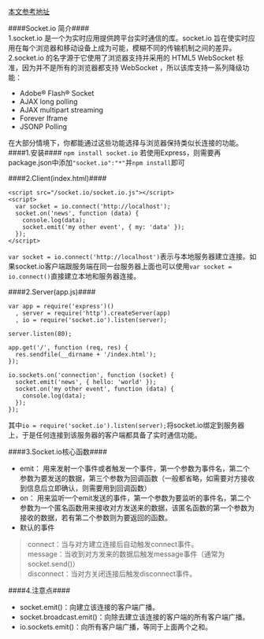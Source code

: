 [本文参考地址](https://github.com/nswbmw/N-chat/wiki/%E7%AC%AC%E4%B8%80%E7%AB%A0-socket.io-%E7%AE%80%E4%BB%8B%E5%8F%8A%E4%BD%BF%E7%94%A8#socketio-%E7%AE%80%E4%BB%8B)
 
####Socket.io 简介####  
1.socket.io 是一个为实时应用提供跨平台实时通信的库。socket.io 旨在使实时应用在每个浏览器和移动设备上成为可能，模糊不同的传输机制之间的差异。  
2.socket.io 的名字源于它使用了浏览器支持并采用的 HTML5 WebSocket 标准，因为并不是所有的浏览器都支持 WebSocket ，所以该库支持一系列降级功能：  

- Adobe® Flash® Socket  
- AJAX long polling
- AJAX multipart streaming
- Forever Iframe
- JSONP Polling  

在大部分情境下，你都能通过这些功能选择与浏览器保持类似长连接的功能。 
####1.安装####
`npm install socket.io`
若使用Express，则需要再package.json中添加`"socket.io":"*"`并`npm install`即可  

####2.Client(index.html)####

    <script src="/socket.io/socket.io.js"></script>
    <script>
      var socket = io.connect('http://localhost');
      socket.on('news', function (data) {
        console.log(data);
        socket.emit('my other event', { my: 'data' });
      });
    </script>  
`var socket = io.connect('http://localhost')`表示与本地服务器建立连接。如果socket.io客户端跟服务端在同一台服务器上面也可以使用`var socket = io.connect()`直接建立本地和服务器连接。

####2.Server(app.js)####

    var app = require('express')()
      , server = require('http').createServer(app)
      , io = require('socket.io').listen(server);
 
    server.listen(80);
 
    app.get('/', function (req, res) {
      res.sendfile(__dirname + '/index.html');
    });
 
    io.sockets.on('connection', function (socket) {
      socket.emit('news', { hello: 'world' });
      socket.on('my other event', function (data) {
        console.log(data);
      });
    });

其中`io = require('socket.io').listen(server);`将socket.io绑定到服务器上，于是任何连接到该服务器的客户端都具备了实时通信功能。  

####3.Socket.io核心函数####

+ emit：
    用来发射一个事件或者触发一个事件，第一个参数为事件名，第二个参数为要发送的数据，第三个参数为回调函数（一般都省略，如需要对方接收到信息后立即确认，则需要用到回调函数）
+ on：
    用来监听一个emit发送的事件，第一个参数为要监听的事件名，第二个参数为一个匿名函数用来接收对方发送来的数据，该匿名函数的第一个参数为接收的数据，若有第二个参数则为要返回的函数。
+ 默认的事件
>connect：当与对方建立连接后自动触发connect事件。    
>message：当收到对方发来的数据后触发message事件（通常为socket.send()）    
>disconnect：当对方关闭连接后触发disconnect事件。    

####4.注意点####

+ socket.emit()：向建立该连接的客户端广播。    
+ socket.broadcast.emit()：向除去建立该连接的客户端的所有客户端广播。    
+ io.sockets.emit()：向所有客户端广播，等同于上面两个之和。    







